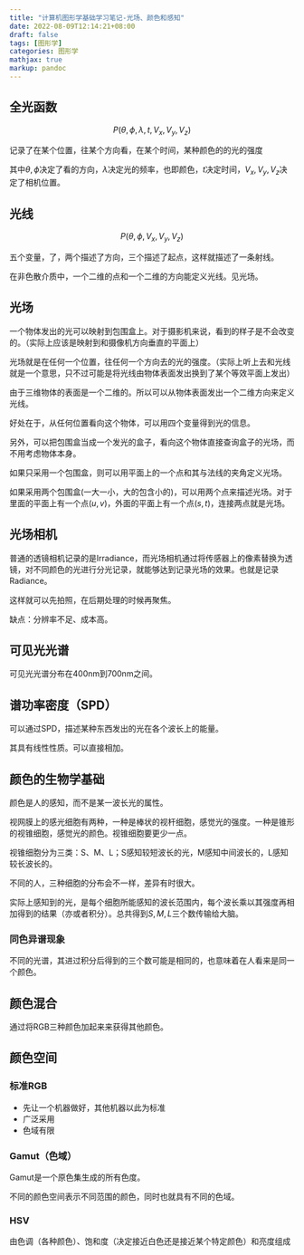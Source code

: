 ```yaml
---
title: "计算机图形学基础学习笔记-光场、颜色和感知"
date: 2022-08-09T12:14:21+08:00
draft: false
tags: [图形学]
categories: 图形学
mathjax: true
markup: pandoc
---
```


## 全光函数

$$
P(\theta,\phi,\lambda,t,V_x,V_y,V_z)
$$

记录了在某个位置，往某个方向看，在某个时间，某种颜色的的光的强度

其中$\theta,\phi$决定了看的方向，$\lambda$决定光的频率，也即颜色，$t$决定时间，$V_x,V_y,V_z$决定了相机位置。

## 光线

$$
P(\theta,\phi,V_x,V_y,V_z)
$$

五个变量，了，两个描述了方向，三个描述了起点，这样就描述了一条射线。

在非色散介质中，一个二维的点和一个二维的方向能定义光线。见光场。

## 光场

一个物体发出的光可以映射到包围盒上。对于摄影机来说，看到的样子是不会改变的。（实际上应该是映射到和摄像机方向垂直的平面上）

光场就是在任何一个位置，往任何一个方向去的光的强度。（实际上听上去和光线就是一个意思，只不过可能是将光线由物体表面发出换到了某个等效平面上发出）

由于三维物体的表面是一个二维的。所以可以从物体表面发出一个二维方向来定义光线。

好处在于，从任何位置看向这个物体，可以用四个变量得到光的信息。

另外，可以把包围盒当成一个发光的盒子，看向这个物体直接查询盒子的光场，而不用考虑物体本身。

如果只采用一个包围盒，则可以用平面上的一个点和其与法线的夹角定义光场。

如果采用两个包围盒(一大一小，大的包含小的)，可以用两个点来描述光场。对于里面的平面上有一个点$(u,v)$，外面的平面上有一个点$(s,t)$，连接两点就是光场。

## 光场相机

普通的透镜相机记录的是Irradiance，而光场相机通过将传感器上的像素替换为透镜，对不同颜色的光进行分光记录，就能够达到记录光场的效果。也就是记录Radiance。

这样就可以先拍照，在后期处理的时候再聚焦。

缺点：分辨率不足、成本高。

## 可见光光谱

可见光光谱分布在400nm到700nm之间。

## 谱功率密度（SPD）

可以通过SPD，描述某种东西发出的光在各个波长上的能量。

其具有线性性质。可以直接相加。

## 颜色的生物学基础

颜色是人的感知，而不是某一波长光的属性。

视网膜上的感光细胞有两种，一种是棒状的视杆细胞，感觉光的强度。一种是锥形的视锥细胞，感觉光的颜色。视锥细胞要更少一点。

视锥细胞分为三类：S、M、L；S感知较短波长的光，M感知中间波长的，L感知较长波长的。

不同的人，三种细胞的分布会不一样，差异有时很大。

实际上感知到的光，是每个细胞所能感知的波长范围内，每个波长乘以其强度再相加得到的结果（亦或者积分）。总共得到$S,M,L$三个数传输给大脑。

### 同色异谱现象

不同的光谱，其进过积分后得到的三个数可能是相同的，也意味着在人看来是同一个颜色。

## 颜色混合

通过将RGB三种颜色加起来来获得其他颜色。

## 颜色空间

### 标准RGB

- 先让一个机器做好，其他机器以此为标准
- 广泛采用
- 色域有限

### Gamut（色域）

Gamut是一个原色集生成的所有色度。

不同的颜色空间表示不同范围的颜色，同时也就具有不同的色域。

### HSV

由色调（各种颜色）、饱和度（决定接近白色还是接近某个特定颜色）和亮度组成
